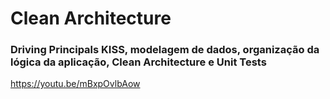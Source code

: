 # Clean Architecture

### Driving Principals KISS, modelagem de dados, organização da lógica da aplicação, Clean Architecture e Unit Tests

https://youtu.be/mBxpOvlbAow
